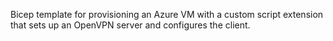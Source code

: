 Bicep template for provisioning an Azure VM with a custom script extension that sets up an OpenVPN server and configures the client.

